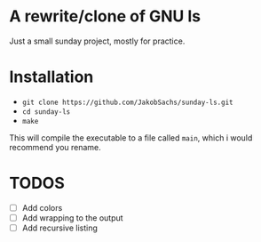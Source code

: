 # A rewrite/clone of GNU ls

Just a small sunday project, mostly for practice.

# Installation

- `git clone https://github.com/JakobSachs/sunday-ls.git`
- `cd sunday-ls`
- `make`

This will compile the executable to a file called `main`, which i would recommend you rename. 

# TODOS

-[ ] Add colors
-[ ] Add wrapping to the output
-[ ] Add recursive listing 
